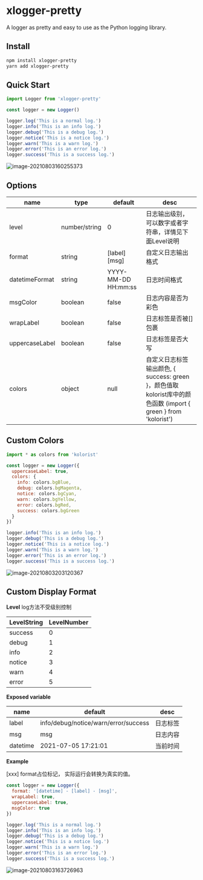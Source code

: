 # xlogger-pretty

A logger as pretty and easy to use as the Python logging library.



## Install

```bash
npm install xlogger-pretty
yarn add xlogger-pretty
```



## Quick Start

```js
import Logger from 'xlogger-pretty'

const logger = new Logger()

logger.log('This is a normal log.')
logger.info('This is an info log.')
logger.debug('This is a debug log.')
logger.notice('This is a notice log.')
logger.warn('This is a warn log.')
logger.error('This is an error log.')
logger.success('This is a success log.')
```

![image-20210803160255373](https://tva1.sinaimg.cn/large/008i3skNly1gt3ntaxgg9j31bg0d0dh5.jpg)



## Options

| name           | type          | default             | desc                                                         |
| -------------- | ------------- | ------------------- | ------------------------------------------------------------ |
| level          | number/string | 0                   | 日志输出级别，可以数字或者字符串，详情见下面Level说明        |
| format         | string        | [label] [msg]       | 自定义日志输出格式                                           |
| datetimeFormat | string        | YYYY-MM-DD HH:mm:ss | 日志时间格式                                                 |
| msgColor       | boolean       | false               | 日志内容是否为彩色                                           |
| wrapLabel      | boolean       | false               | 日志标签是否被[]包裹                                         |
| uppercaseLabel | boolean       | false               | 日志标签是否大写                                             |
| colors         | object        | null                | 自定义日志标签输出颜色, { success: green }，颜色值取kolorist库中的颜色函数 (import { green } from 'kolorist') |



## Custom Colors

```js
import * as colors from 'kolorist'

const logger = new Logger({
  uppercaseLabel: true,
  colors: {
    info: colors.bgBlue,
    debug: colors.bgMagenta,
    notice: colors.bgCyan,
    warn: colors.bgYellow,
    error: colors.bgRed,
    success: colors.bgGreen
  }
})

logger.info('This is an info log.')
logger.debug('This is a debug log.')
logger.notice('This is a notice log.')
logger.warn('This is a warn log.')
logger.error('This is an error log.')
logger.success('This is a success log.')
```

![image-20210803203120367](https://tva1.sinaimg.cn/large/008i3skNly1gt3vklf571j31fg0aqaba.jpg)



## Custom Display Format

**Level**
log方法不受级别控制

| LevelString | LevelNumber |
| ----------- | ----------- |
| success     | 0           |
| debug       | 1           |
| info        | 2           |
| notice      | 3           |
| warn        | 4           |
| error       | 5           |



**Exposed variable**

| name     | default                              | desc     |
| -------- | ------------------------------------ | -------- |
| label    | info/debug/notice/warn/error/success | 日志标签 |
| msg      | msg                                  | 日志内容 |
| datetime | 2021-07-05 17:21:01                  | 当前时间 |



**Example**

[xxx] format占位标记， 实际运行会转换为真实的值。

```js
const logger = new Logger({
  format: '[datetime] - [label] - [msg]',
  wrapLabel: true,
  uppercaseLabel: true,
  msgColor: true
})

logger.log('This is a normal log.')
logger.info('This is an info log.')
logger.debug('This is a debug log.')
logger.notice('This is a notice log.')
logger.warn('This is a warn log.')
logger.error('This is an error log.')
logger.success('This is a success log.')
```

![image-20210803163726963](https://tva1.sinaimg.cn/large/008i3skNly1gt3ot87h9ij31hy0cgjuy.jpg)

